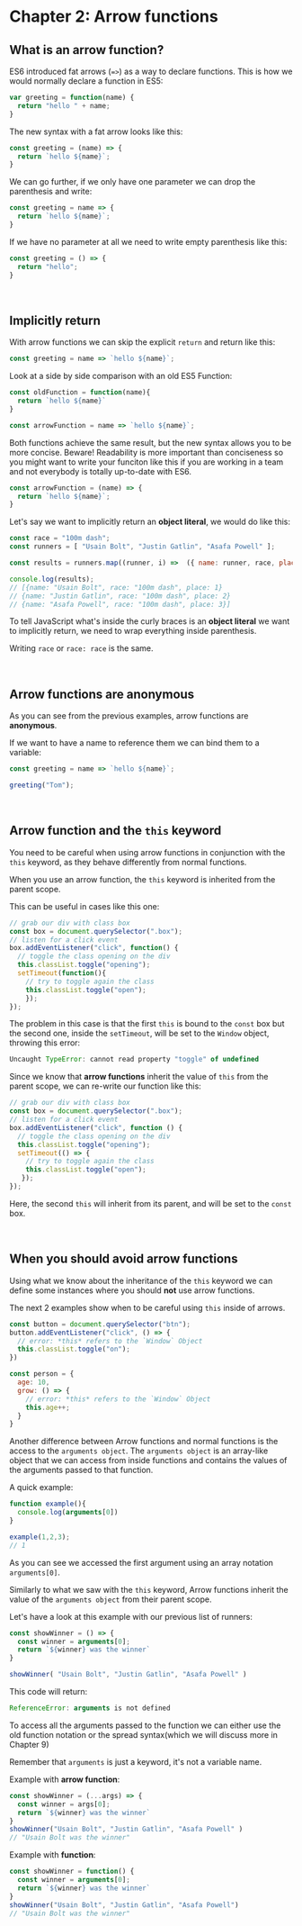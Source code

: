 # Chapter 2: Arrow functions

## What is an arrow function?

ES6 introduced fat arrows (`=>`) as a way to declare functions.
This is how we would normally declare a function in ES5:

``` javascript
var greeting = function(name) {
  return "hello " + name;
}
```

The new syntax with a fat arrow looks like this:

``` javascript
const greeting = (name) => {
  return `hello ${name}`;
}
```

We can go further, if we only have one parameter we can drop the parenthesis and write:

``` javascript
const greeting = name => {
  return `hello ${name}`;
}
```

If we have no parameter at all we need to write empty parenthesis like this:

``` javascript
const greeting = () => {
  return "hello";
}
```

&nbsp;

## Implicitly return

With arrow functions we can skip the explicit `return` and return like this:

``` javascript
const greeting = name => `hello ${name}`;
```

Look at a side by side comparison with an old ES5 Function:

```js
const oldFunction = function(name){
  return `hello ${name}`
}

const arrowFunction = name => `hello ${name}`;
```

Both functions achieve the same result, but the new syntax allows you to be more concise.
Beware! Readability is more important than conciseness so you might want to write your funciton like this if you are working in a team and not everybody is totally up-to-date with ES6.

```js
const arrowFunction = (name) => {
  return `hello ${name}`;
}
```

Let's say we want to implicitly return an **object literal**, we would do like this:

``` javascript
const race = "100m dash";
const runners = [ "Usain Bolt", "Justin Gatlin", "Asafa Powell" ];

const results = runners.map((runner, i) =>  ({ name: runner, race, place: i + 1}));

console.log(results);
// [{name: "Usain Bolt", race: "100m dash", place: 1}
// {name: "Justin Gatlin", race: "100m dash", place: 2}
// {name: "Asafa Powell", race: "100m dash", place: 3}]
```

To tell JavaScript what's inside the curly braces is an **object literal** we want to implicitly return, we need to wrap everything inside parenthesis.

Writing `race` or `race: race` is the same.

&nbsp;

## Arrow functions are anonymous

As you can see from the previous examples, arrow functions are **anonymous**.

If we want to have a name to reference them we can bind them to a variable:

``` javascript
const greeting = name => `hello ${name}`;

greeting("Tom");
```

&nbsp;

## Arrow function and the `this` keyword

You need to be careful when using arrow functions in conjunction with the `this` keyword, as they behave differently from normal functions.

When you use an arrow function, the `this` keyword is inherited from the parent scope.

This can be useful in cases like this one:

``` javascript 
// grab our div with class box
const box = document.querySelector(".box");
// listen for a click event 
box.addEventListener("click", function() {
  // toggle the class opening on the div
  this.classList.toggle("opening");
  setTimeout(function(){
    // try to toggle again the class
    this.classList.toggle("open");
    });
});
```


The problem in this case is that the first `this` is bound to the `const` box but the second one, inside the `setTimeout`, will be set to the `Window` object, throwing this error:

``` javascript
Uncaught TypeError: cannot read property "toggle" of undefined 
```

Since we know that **arrow functions** inherit the value of `this` from the parent scope, we can re-write our function like this:

``` javascript
// grab our div with class box
const box = document.querySelector(".box");
// listen for a click event
box.addEventListener("click", function () {
  // toggle the class opening on the div
  this.classList.toggle("opening");
  setTimeout(() => {
    // try to toggle again the class
    this.classList.toggle("open");
   });
});
```

Here, the second `this` will inherit from its parent, and will be set to the `const` box.

&nbsp;

## When you should avoid arrow functions

Using what we know about the inheritance of the `this` keyword we can define some instances where you should **not** use arrow functions.

The next 2 examples show when to be careful using `this` inside of arrows.

``` javascript
const button = document.querySelector("btn");
button.addEventListener("click", () => {
  // error: *this* refers to the `Window` Object
  this.classList.toggle("on");
})
```

``` javascript
const person = {
  age: 10,
  grow: () => {
    // error: *this* refers to the `Window` Object
    this.age++;
  }
}
```

Another difference between Arrow functions and normal functions is the access to the `arguments object`.
The `arguments object` is an array-like object that we can access from inside functions and contains the values of the arguments passed to that function.

A quick example:

```js
function example(){
  console.log(arguments[0])
}

example(1,2,3);
// 1
```

As you can see we accessed the first argument using an array notation `arguments[0]`.

Similarly to what we saw with the `this` keyword, Arrow functions inherit the value of the `arguments object` from their parent scope.

Let's have a look at this example with our previous list of runners:

```javascript
const showWinner = () => {
  const winner = arguments[0];
  return `${winner} was the winner`
}

showWinner( "Usain Bolt", "Justin Gatlin", "Asafa Powell" )
```

This code will return:

``` javascript
ReferenceError: arguments is not defined
```

To access all the arguments passed to the function we can either use the old function notation or the spread syntax(which we will discuss more in Chapter 9)

Remember that `arguments` is just a keyword, it's not a variable name.

Example with **arrow function**:

```javascript
const showWinner = (...args) => {
  const winner = args[0];
  return `${winner} was the winner`
}
showWinner("Usain Bolt", "Justin Gatlin", "Asafa Powell" )
// "Usain Bolt was the winner"
```

Example with **function**:

```js
const showWinner = function() {
  const winner = arguments[0];
  return `${winner} was the winner`
}
showWinner("Usain Bolt", "Justin Gatlin", "Asafa Powell")
// "Usain Bolt was the winner"
```
